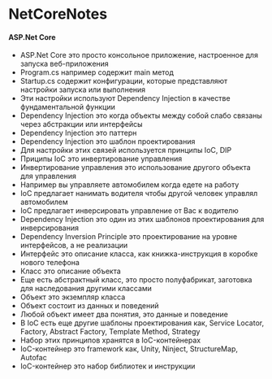 # NetCoreNotes

<h4>ASP.Net Core</h4>
<ul>
<li>ASP.Net Core это просто консольное приложение, настроенное для запуска веб-приложения
</li><li>Program.cs например содержит main метод
</li><li>Startup.cs содержит конфигурации, которые представляют настройки запуска или выполнения
</li><li>Эти настройки используют Dependency Injection  в качестве фундаментальной функции
</li><li>Dependency Injection это когда объекты между собой слабо связаны через абстракции или интерфейсы
</li><li>Dependency Injection это паттерн
</li><li>Dependency Injection это шаблон проектирования  
</li><li>Для настройки этих связей используется принципы IoC, DIP
</li><li>Приципы IoC это инвертирование управления
</li><li>Инвертирование управления это использование другого объекта для управления
</li><li>Например вы управляете автомобилем когда едете на работу
</li><li>IoC предлагает нанимать водителя чтобы другой человек управлял автомобилем
</li><li>IoC предлагает инверсировать управление от Вас к водителю
</li><li>Dependency Injection это один из этих шаблонов проектирования для инверсирования
</li><li>Dependency Inversion Principle это проектирование на уровне интерфейсов, а не реализации
</li><li>Интерфейс это описание класса, как книжка-инструкция в коробке нового телефона
</li><li>Класс это описание объекта
</li><li>Еще есть абстрактный класс, это просто полуфабрикат, заготовка для наследования другими классами
</li><li>Объект это экземпляр класса
</li><li>Объект состоит из данных и поведений
</li><li>Любой объект имеет два понятия, это данные и поведение
</li><li>В IoC есть еще другие шаблоны проектирования как, Service Locator, Factory, Abstract Factory, Template Method, Strategy
</li><li>Набор этих принципов хранятся в IoC-контейнерах
</li><li>IoC-контейнер это framework как, Unity, Ninject, StructureMap, Autofac
</li><li>IoC-контейнер это набор библиотек и инструкции
</li></ul>
